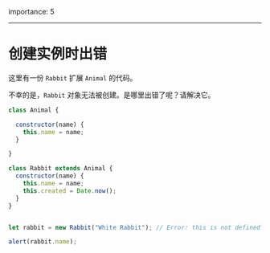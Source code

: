 importance: 5

---

# 创建实例时出错

这里有一份 `Rabbit` 扩展 `Animal` 的代码。

不幸的是，`Rabbit` 对象无法被创建。是哪里出错了呢？请解决它。
```js
class Animal {

  constructor(name) {
    this.name = name;
  }

}

class Rabbit extends Animal {
  constructor(name) {  
    this.name = name;
    this.created = Date.now();
  }
}


let rabbit = new Rabbit("White Rabbit"); // Error: this is not defined

alert(rabbit.name);
```

